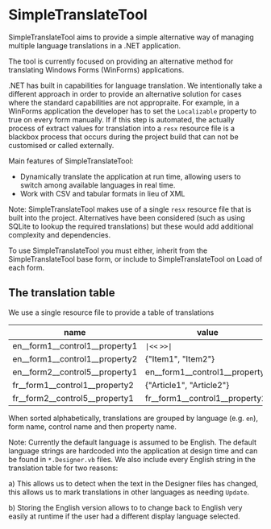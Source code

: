 # SimpleTranslateTool
SimpleTranslateTool aims to provide a simple alternative way of managing multiple language translations in a .NET application.

The tool is currently focused on providing an alternative method for translating Windows Forms (WinForms) applications.  

.NET has built in capabilities for language translation. We intentionally take a different approach in order to provide an alternative solution for cases where the standard capabilities are not appropraite. For example, in a WinForms application the developer has to set the `Localizable` property to true on every form manually. If if this step is automated, the actually process of extract values for translation into a `resx` resource file is a blackbox process that occurs during the project build that can not be customised or called externally.

Main features of SimpleTranslateTool:
- Dynamically translate the application at run time, allowing users to switch among available languages in real time.
- Work with CSV and tabular formats in lieu of XML

Note: SimpleTranslateTool makes use of a single `resx` resource file that is built into the project. Alternatives have been considered (such as using SQLite to lookup the required translations) but these would add additional complexity and dependencies.

To use SimpleTranslateTool you must either, inherit from the SimpleTranslateTool base form, or include to SimpleTranslateTool on Load of each form.

## The translation table

We use a single resource file to provide a table of translations

| name                            | value                          | comment  |
|---------------------------------|--------------------------------|----------|
| en__form1__control1__property1  | `\|<<`  `>>\|`                     | Exclude  |
| en__form1__control1__property2  | {"Item1", "Item2"}             |          |
| en__form2__control5__property1  | en__form1__control1__property2 | Link     |
| fr__form1__control1__property2  | {"Article1", "Article2"}       |          |
| fr__form2__control5__property1  | fr__form1__control1__property2 | Link     |

When sorted alphabetically, translations are grouped by language (e.g. `en`), form name, control name and then property name.

Note: Currently the default language is assumed to be English. The default language strings are hardcoded into the application at design
time and can be found in `*.Designer.vb` files. We also include every English string in the translation table for two reasons:

a) This allows us to detect when the text in the Designer files has changed, this allows us to mark translations in other languages as needing `Update`.

b) Storing the English version allows to to change back to English very easily at runtime if the user had a different display language selected.


